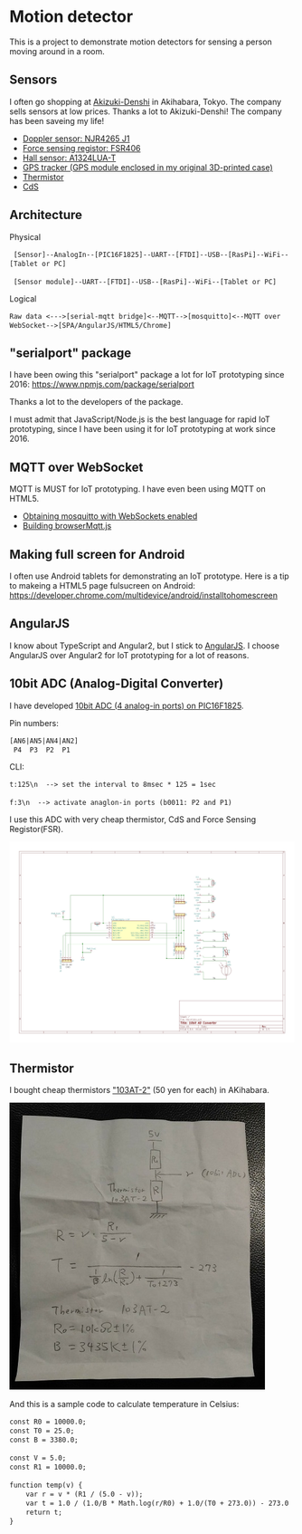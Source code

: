 # Motion detector

This is a project to demonstrate motion detectors for sensing a person moving around in a room.

## Sensors

I often go shopping at [Akizuki-Denshi](http://akizukidenshi.com/) in Akihabara, Tokyo. The company sells sensors at low prices. Thanks a lot to Akizuki-Denshi! The company has been saveing my life!

- [Doppler sensor: NJR4265 J1](http://akizukidenshi.com/catalog/g/gK-07776/)
- [Force sensing registor: FSR406](http://akizukidenshi.com/catalog/g/gP-04158/)
- [Hall sensor: A1324LUA-T](http://akizukidenshi.com/catalog/g/gI-07014/)
- [GPS tracker (GPS module enclosed in my original 3D-printed case)](https://github.com/araobp/gps_android)
- [Thermistor](http://akizukidenshi.com/catalog/g/gP-07258/)
- [CdS](http://akizukidenshi.com/catalog/g/gI-00110/)

## Architecture

Physical
```
 [Sensor]--AnalogIn--[PIC16F1825]--UART--[FTDI]--USB--[RasPi]--WiFi--[Tablet or PC]
 
 [Sensor module]--UART--[FTDI]--USB--[RasPi]--WiFi--[Tablet or PC]
```

Logical
```
Raw data <--->[serial-mqtt bridge]<--MQTT-->[mosquitto]<--MQTT over WebSocket-->[SPA/AngularJS/HTML5/Chrome]
```

## "serialport" package

I have been owing this "serialport" package a lot for IoT prototyping since 2016: https://www.npmjs.com/package/serialport

Thanks a lot to the developers of the package.

I must admit that JavaScript/Node.js is the best language for rapid IoT prototyping, since I have been using it for IoT prototyping at work since 2016.

## MQTT over WebSocket

MQTT is MUST for IoT prototyping. I have even been using MQTT on HTML5.
- [Obtaining mosquitto with WebSockets enabled](https://xperimentia.com/2015/08/20/installing-mosquitto-mqtt-broker-on-raspberry-pi-with-websockets/)
- [Building browserMqtt.js](https://github.com/mqttjs/MQTT.js/)

## Making full screen for Android

I often use Android tablets for demonstrating an IoT prototype. Here is a tip to makeing a HTML5 page fulsucreen on Android: https://developer.chrome.com/multidevice/android/installtohomescreen

## AngularJS

I know about TypeScript and Angular2, but I stick to [AngularJS](https://angularjs.org/). I choose AngularJS over Angular2 for IoT prototyping for a lot of reasons.

## 10bit ADC (Analog-Digital Converter)

I have developed [10bit ADC (4 analog-in ports) on PIC16F1825](./src/pic16f1825/adc.X).


Pin numbers:
```
[AN6|AN5|AN4|AN2]
 P4  P3  P2  P1
```

CLI:
```
t:125\n  --> set the interval to 8msec * 125 = 1sec 

f:3\n  --> activate anaglon-in ports (b0011: P2 and P1)
```

I use this ADC with very cheap thermistor, CdS and Force Sensing Registor(FSR).

![adc_circuit](./doc/adc_circuit.jpg)

## Thermistor

I bought cheap thermistors ["103AT-2"](http://akizukidenshi.com/catalog/g/gP-07258/) (50 yen for each) in AKihabara.

![calc](./src/thermistor/calc.jpg)

And this is a sample code to calculate temperature in Celsius:
```
const R0 = 10000.0;
const T0 = 25.0;
const B = 3380.0;

const V = 5.0;
const R1 = 10000.0;

function temp(v) {
    var r = v * (R1 / (5.0 - v));
    var t = 1.0 / (1.0/B * Math.log(r/R0) + 1.0/(T0 + 273.0)) - 273.0
    return t;
}
```
